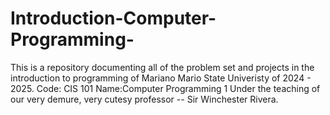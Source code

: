 # Introduction-Computer-Programming-

This is a repository documenting all of the problem set and projects in the introduction to programming of Mariano Mario State Univeristy of 2024 - 2025.
Code: CIS 101 
Name:Computer Programming 1 
Under the teaching of our very demure, very cutesy professor -- Sir Winchester Rivera.
